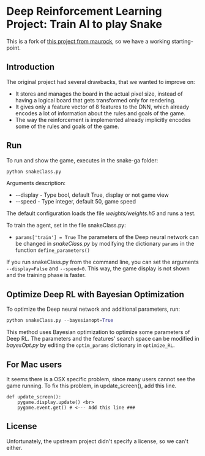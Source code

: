 # Deep Reinforcement Learning Project: Train AI to play Snake

This is a fork of [this project from maurock](https://github.com/maurock/snake-ga), so we have a working starting-point.

## Introduction

The original project had several drawbacks, that we wanted to improve on:

- It stores and manages the board in the actual pixel size, instead of having a logical board that gets transformed only for rendering.
- It gives only a feature vector of 8 features to the DNN, which already encodes a lot of information about the rules and goals of the game.
- The way the reinforcement is implemented already implicitly encodes some of the rules and goals of the game.

## Run
To run and show the game, executes in the snake-ga folder:

```python
python snakeClass.py
```
Arguments description:

- --display - Type bool, default True, display or not game view
- --speed - Type integer, default 50, game speed

The default configuration loads the file *weights/weights.h5* and runs a test.

To train the agent, set in the file snakeClass.py:
- `params['train'] = True`
The parameters of the Deep neural network can be changed in *snakeClass.py* by modifying the dictionary `params` in the function `define_parameters()`

If you run snakeClass.py from the command line, you can set the arguments `--display=False` and `--speed=0`. This way, the game display is not shown and the training phase is faster.

## Optimize Deep RL with Bayesian Optimization
To optimize the Deep neural network and additional parameters, run:

```python
python snakeClass.py --bayesianopt=True
```

This method uses Bayesian optimization to optimize some parameters of Deep RL. The parameters and the features' search space can be modified in *bayesOpt.py* by editing the `optim_params` dictionary in `optimize_RL`.

## For Mac users
It seems there is a OSX specific problem, since many users cannot see the game running.
To fix this problem, in update_screen(), add this line.

```                              
def update_screen():
    pygame.display.update() <br>
    pygame.event.get() # <--- Add this line ###
```
## License

Unfortunately, the upstream project didn't specify a license, so we can't either.

